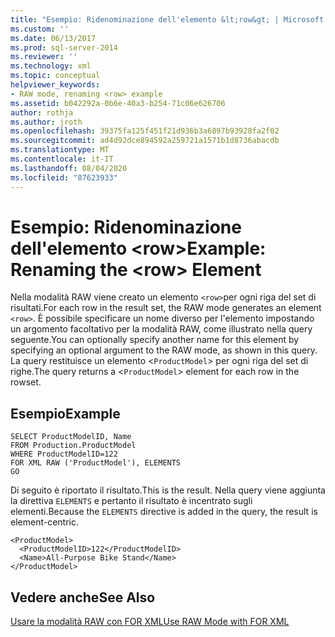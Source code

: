 ```yaml
---
title: "Esempio: Ridenominazione dell'elemento &lt;row&gt; | Microsoft Docs"
ms.custom: ''
ms.date: 06/13/2017
ms.prod: sql-server-2014
ms.reviewer: ''
ms.technology: xml
ms.topic: conceptual
helpviewer_keywords:
- RAW mode, renaming <row> example
ms.assetid: b042292a-0b6e-40a3-b254-71c06e626706
author: rothja
ms.author: jroth
ms.openlocfilehash: 39375fa125f451f21d936b3a6897b93928fa2f02
ms.sourcegitcommit: ad4d92dce894592a259721a1571b1d8736abacdb
ms.translationtype: MT
ms.contentlocale: it-IT
ms.lasthandoff: 08/04/2020
ms.locfileid: "87623933"
---
```

# <a name="example-renaming-the-ltrowgt-element"></a><span data-ttu-id="54920-102">Esempio: Ridenominazione dell'elemento &lt;row&gt;</span><span class="sxs-lookup"><span data-stu-id="54920-102">Example: Renaming the &lt;row&gt; Element</span></span>
  <span data-ttu-id="54920-103">Nella modalità RAW viene creato un elemento `<row>`per ogni riga del set di risultati.</span><span class="sxs-lookup"><span data-stu-id="54920-103">For each row in the result set, the RAW mode generates an element `<row>`.</span></span> <span data-ttu-id="54920-104">È possibile specificare un nome diverso per l'elemento impostando un argomento facoltativo per la modalità RAW, come illustrato nella query seguente.</span><span class="sxs-lookup"><span data-stu-id="54920-104">You can optionally specify another name for this element by specifying an optional argument to the RAW mode, as shown in this query.</span></span> <span data-ttu-id="54920-105">La query restituisce un elemento <`ProductModel`> per ogni riga del set di righe.</span><span class="sxs-lookup"><span data-stu-id="54920-105">The query returns a <`ProductModel`> element for each row in the rowset.</span></span>  
  
## <a name="example"></a><span data-ttu-id="54920-106">Esempio</span><span class="sxs-lookup"><span data-stu-id="54920-106">Example</span></span>  
  
```  
SELECT ProductModelID, Name   
FROM Production.ProductModel  
WHERE ProductModelID=122  
FOR XML RAW ('ProductModel'), ELEMENTS  
GO  
```  
  
 <span data-ttu-id="54920-107">Di seguito è riportato il risultato.</span><span class="sxs-lookup"><span data-stu-id="54920-107">This is the result.</span></span> <span data-ttu-id="54920-108">Nella query viene aggiunta la direttiva `ELEMENTS` e pertanto il risultato è incentrato sugli elementi.</span><span class="sxs-lookup"><span data-stu-id="54920-108">Because the `ELEMENTS` directive is added in the query, the result is element-centric.</span></span>  
  
```  
<ProductModel>  
  <ProductModelID>122</ProductModelID>  
  <Name>All-Purpose Bike Stand</Name>  
</ProductModel>   
```  
  
## <a name="see-also"></a><span data-ttu-id="54920-109">Vedere anche</span><span class="sxs-lookup"><span data-stu-id="54920-109">See Also</span></span>  
 [<span data-ttu-id="54920-110">Usare la modalità RAW con FOR XML</span><span class="sxs-lookup"><span data-stu-id="54920-110">Use RAW Mode with FOR XML</span></span>](use-raw-mode-with-for-xml.md)  
  
  
